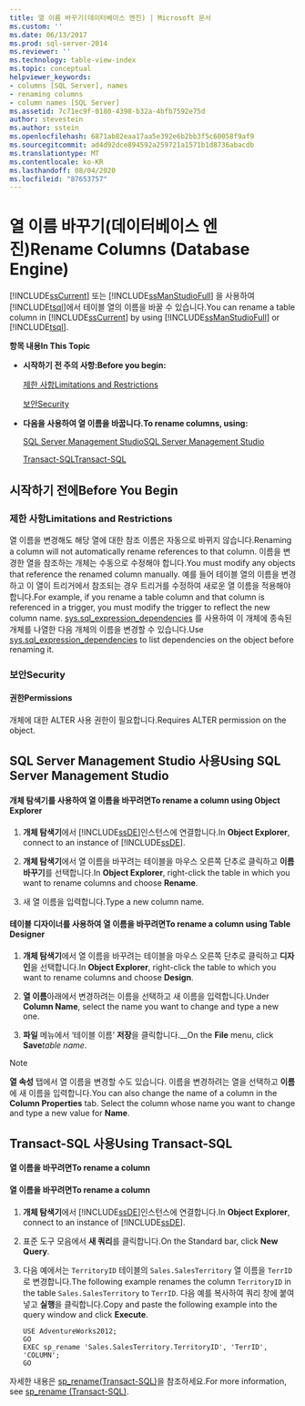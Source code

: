 ```yaml
---
title: 열 이름 바꾸기(데이터베이스 엔진) | Microsoft 문서
ms.custom: ''
ms.date: 06/13/2017
ms.prod: sql-server-2014
ms.reviewer: ''
ms.technology: table-view-index
ms.topic: conceptual
helpviewer_keywords:
- columns [SQL Server], names
- renaming columns
- column names [SQL Server]
ms.assetid: 7c71ec9f-0180-4398-b32a-4bfb7592e75d
author: stevestein
ms.author: sstein
ms.openlocfilehash: 6871ab82eaa17aa5e392e6b2bb3f5c60058f9af9
ms.sourcegitcommit: ad4d92dce894592a259721a1571b1d8736abacdb
ms.translationtype: MT
ms.contentlocale: ko-KR
ms.lasthandoff: 08/04/2020
ms.locfileid: "87653757"
---
```

# <a name="rename-columns-database-engine"></a><span data-ttu-id="2bf0a-102">열 이름 바꾸기(데이터베이스 엔진)</span><span class="sxs-lookup"><span data-stu-id="2bf0a-102">Rename Columns (Database Engine)</span></span>
  <span data-ttu-id="2bf0a-103">[!INCLUDE[ssCurrent](../../includes/sscurrent-md.md)] 또는 [!INCLUDE[ssManStudioFull](../../includes/ssmanstudiofull-md.md)] 을 사용하여 [!INCLUDE[tsql](../../includes/tsql-md.md)]에서 테이블 열의 이름을 바꿀 수 있습니다.</span><span class="sxs-lookup"><span data-stu-id="2bf0a-103">You can rename a table column in [!INCLUDE[ssCurrent](../../includes/sscurrent-md.md)] by using [!INCLUDE[ssManStudioFull](../../includes/ssmanstudiofull-md.md)] or [!INCLUDE[tsql](../../includes/tsql-md.md)].</span></span>  
  
 <span data-ttu-id="2bf0a-104">**항목 내용**</span><span class="sxs-lookup"><span data-stu-id="2bf0a-104">**In This Topic**</span></span>  
  
-   <span data-ttu-id="2bf0a-105">**시작하기 전 주의 사항:**</span><span class="sxs-lookup"><span data-stu-id="2bf0a-105">**Before you begin:**</span></span>  
  
     [<span data-ttu-id="2bf0a-106">제한 사항</span><span class="sxs-lookup"><span data-stu-id="2bf0a-106">Limitations and Restrictions</span></span>](#Restrictions)  
  
     [<span data-ttu-id="2bf0a-107">보안</span><span class="sxs-lookup"><span data-stu-id="2bf0a-107">Security</span></span>](#Security)  
  
-   <span data-ttu-id="2bf0a-108">**다음을 사용하여 열 이름을 바꿉니다.**</span><span class="sxs-lookup"><span data-stu-id="2bf0a-108">**To rename columns, using:**</span></span>  
  
     [<span data-ttu-id="2bf0a-109">SQL Server Management Studio</span><span class="sxs-lookup"><span data-stu-id="2bf0a-109">SQL Server Management Studio</span></span>](#SSMSProcedure)  
  
     [<span data-ttu-id="2bf0a-110">Transact-SQL</span><span class="sxs-lookup"><span data-stu-id="2bf0a-110">Transact-SQL</span></span>](#TsqlProcedure)  
  
##  <a name="before-you-begin"></a><a name="BeforeYouBegin"></a> <span data-ttu-id="2bf0a-111">시작하기 전에</span><span class="sxs-lookup"><span data-stu-id="2bf0a-111">Before You Begin</span></span>  
  
###  <a name="limitations-and-restrictions"></a><a name="Restrictions"></a> <span data-ttu-id="2bf0a-112">제한 사항</span><span class="sxs-lookup"><span data-stu-id="2bf0a-112">Limitations and Restrictions</span></span>  
 <span data-ttu-id="2bf0a-113">열 이름을 변경해도 해당 열에 대한 참조 이름은 자동으로 바뀌지 않습니다.</span><span class="sxs-lookup"><span data-stu-id="2bf0a-113">Renaming a column will not automatically rename references to that column.</span></span> <span data-ttu-id="2bf0a-114">이름을 변경한 열을 참조하는 개체는 수동으로 수정해야 합니다.</span><span class="sxs-lookup"><span data-stu-id="2bf0a-114">You must modify any objects that reference the renamed column manually.</span></span> <span data-ttu-id="2bf0a-115">예를 들어 테이블 열의 이름을 변경하고 이 열이 트리거에서 참조되는 경우 트리거를 수정하여 새로운 열 이름을 적용해야 합니다.</span><span class="sxs-lookup"><span data-stu-id="2bf0a-115">For example, if you rename a table column and that column is referenced in a trigger, you must modify the trigger to reflect the new column name.</span></span> <span data-ttu-id="2bf0a-116">[sys.sql_expression_dependencies](/sql/relational-databases/system-catalog-views/sys-sql-expression-dependencies-transact-sql) 를 사용하여 이 개체에 종속된 개체를 나열한 다음 개체의 이름을 변경할 수 있습니다.</span><span class="sxs-lookup"><span data-stu-id="2bf0a-116">Use [sys.sql_expression_dependencies](/sql/relational-databases/system-catalog-views/sys-sql-expression-dependencies-transact-sql) to list dependencies on the object before renaming it.</span></span>  
  
###  <a name="security"></a><a name="Security"></a> <span data-ttu-id="2bf0a-117">보안</span><span class="sxs-lookup"><span data-stu-id="2bf0a-117">Security</span></span>  
  
####  <a name="permissions"></a><a name="Permissions"></a> <span data-ttu-id="2bf0a-118">권한</span><span class="sxs-lookup"><span data-stu-id="2bf0a-118">Permissions</span></span>  
 <span data-ttu-id="2bf0a-119">개체에 대한 ALTER 사용 권한이 필요합니다.</span><span class="sxs-lookup"><span data-stu-id="2bf0a-119">Requires ALTER permission on the object.</span></span>  
  
##  <a name="using-sql-server-management-studio"></a><a name="SSMSProcedure"></a> <span data-ttu-id="2bf0a-120">SQL Server Management Studio 사용</span><span class="sxs-lookup"><span data-stu-id="2bf0a-120">Using SQL Server Management Studio</span></span>  
  
#### <a name="to-rename-a-column-using-object-explorer"></a><span data-ttu-id="2bf0a-121">개체 탐색기를 사용하여 열 이름을 바꾸려면</span><span class="sxs-lookup"><span data-stu-id="2bf0a-121">To rename a column using Object Explorer</span></span>  
  
1.  <span data-ttu-id="2bf0a-122">**개체 탐색기**에서 [!INCLUDE[ssDE](../../includes/ssde-md.md)]인스턴스에 연결합니다.</span><span class="sxs-lookup"><span data-stu-id="2bf0a-122">In **Object Explorer**, connect to an instance of [!INCLUDE[ssDE](../../includes/ssde-md.md)].</span></span>  
  
2.  <span data-ttu-id="2bf0a-123">**개체 탐색기**에서 열 이름을 바꾸려는 테이블을 마우스 오른쪽 단추로 클릭하고 **이름 바꾸기**를 선택합니다.</span><span class="sxs-lookup"><span data-stu-id="2bf0a-123">In **Object Explorer**, right-click the table in which you want to rename columns and choose **Rename**.</span></span>  
  
3.  <span data-ttu-id="2bf0a-124">새 열 이름을 입력합니다.</span><span class="sxs-lookup"><span data-stu-id="2bf0a-124">Type a new column name.</span></span>  
  
#### <a name="to-rename-a-column-using-table-designer"></a><span data-ttu-id="2bf0a-125">테이블 디자이너를 사용하여 열 이름을 바꾸려면</span><span class="sxs-lookup"><span data-stu-id="2bf0a-125">To rename a column using Table Designer</span></span>  
  
1.  <span data-ttu-id="2bf0a-126">**개체 탐색기**에서 열 이름을 바꾸려는 테이블을 마우스 오른쪽 단추로 클릭하고 **디자인**을 선택합니다.</span><span class="sxs-lookup"><span data-stu-id="2bf0a-126">In **Object Explorer**, right-click the table to which you want to rename columns and choose **Design**.</span></span>  
  
2.  <span data-ttu-id="2bf0a-127">**열 이름**아래에서 변경하려는 이름을 선택하고 새 이름을 입력합니다.</span><span class="sxs-lookup"><span data-stu-id="2bf0a-127">Under **Column Name**, select the name you want to change and type a new one.</span></span>  
  
3.  <span data-ttu-id="2bf0a-128">**파일** 메뉴에서 ‘테이블 이름’ **저장**을 클릭합니다.__</span><span class="sxs-lookup"><span data-stu-id="2bf0a-128">On the **File** menu, click **Save**_table name_.</span></span>  
  
> [!NOTE]  
>  <span data-ttu-id="2bf0a-129">**열 속성** 탭에서 열 이름을 변경할 수도 있습니다. 이름을 변경하려는 열을 선택하고 **이름**에 새 이름을 입력합니다.</span><span class="sxs-lookup"><span data-stu-id="2bf0a-129">You can also change the name of a column in the **Column Properties** tab. Select the column whose name you want to change and type a new value for **Name**.</span></span>  
  
##  <a name="using-transact-sql"></a><a name="TsqlProcedure"></a> <span data-ttu-id="2bf0a-130">Transact-SQL 사용</span><span class="sxs-lookup"><span data-stu-id="2bf0a-130">Using Transact-SQL</span></span>  
 <span data-ttu-id="2bf0a-131">**열 이름을 바꾸려면**</span><span class="sxs-lookup"><span data-stu-id="2bf0a-131">**To rename a column**</span></span>  
  
#### <a name="to-rename-a-column"></a><span data-ttu-id="2bf0a-132">열 이름을 바꾸려면</span><span class="sxs-lookup"><span data-stu-id="2bf0a-132">To rename a column</span></span>  
  
1.  <span data-ttu-id="2bf0a-133">**개체 탐색기**에서 [!INCLUDE[ssDE](../../includes/ssde-md.md)]인스턴스에 연결합니다.</span><span class="sxs-lookup"><span data-stu-id="2bf0a-133">In **Object Explorer**, connect to an instance of [!INCLUDE[ssDE](../../includes/ssde-md.md)].</span></span>  
  
2.  <span data-ttu-id="2bf0a-134">표준 도구 모음에서 **새 쿼리**를 클릭합니다.</span><span class="sxs-lookup"><span data-stu-id="2bf0a-134">On the Standard bar, click **New Query**.</span></span>  
  
3.  <span data-ttu-id="2bf0a-135">다음 예에서는 `TerritoryID` 테이블의 `Sales.SalesTerritory` 열 이름을 `TerrID`로 변경합니다.</span><span class="sxs-lookup"><span data-stu-id="2bf0a-135">The following example renames the column `TerritoryID` in the table `Sales.SalesTerritory` to `TerrID`.</span></span> <span data-ttu-id="2bf0a-136">다음 예를 복사하여 쿼리 창에 붙여 넣고 **실행**을 클릭합니다.</span><span class="sxs-lookup"><span data-stu-id="2bf0a-136">Copy and paste the following example into the query window and click **Execute**.</span></span>  
  
    ```  
    USE AdventureWorks2012;  
    GO  
    EXEC sp_rename 'Sales.SalesTerritory.TerritoryID', 'TerrID', 'COLUMN';  
    GO  
    ```  
  
 <span data-ttu-id="2bf0a-137">자세한 내용은 [sp_rename&#40;Transact-SQL&#41;](/sql/relational-databases/system-stored-procedures/sp-rename-transact-sql)을 참조하세요.</span><span class="sxs-lookup"><span data-stu-id="2bf0a-137">For more information, see [sp_rename &#40;Transact-SQL&#41;](/sql/relational-databases/system-stored-procedures/sp-rename-transact-sql).</span></span>  
  
  
